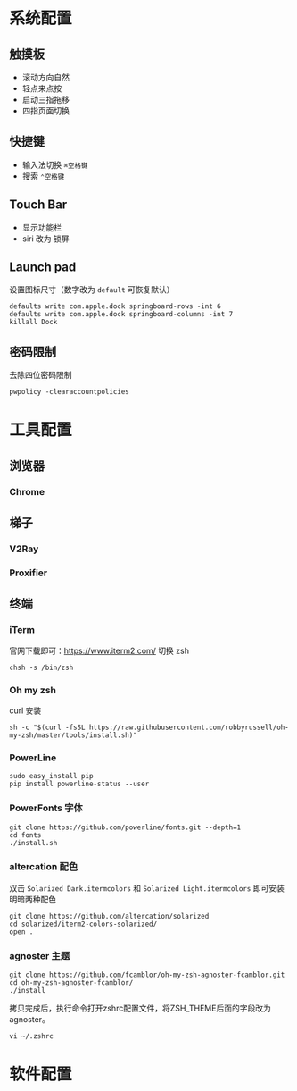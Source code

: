 # 系统配置
## 触摸板
* 滚动方向自然
* 轻点来点按
* 启动三指拖移
* 四指页面切换

## 快捷键
* 输入法切换 `⌘空格键`
* 搜索 `⌃空格键`

## Touch Bar
* 显示功能栏
* siri 改为 锁屏

## Launch pad
设置图标尺寸（数字改为 `default` 可恢复默认）

```
defaults write com.apple.dock springboard-rows -int 6
defaults write com.apple.dock springboard-columns -int 7
killall Dock
```

## 密码限制
去除四位密码限制

```
pwpolicy -clearaccountpolicies
```

# 工具配置
## 浏览器
### Chrome

## 梯子
### V2Ray
### Proxifier

## 终端
### iTerm
官网下载即可：https://www.iterm2.com/
切换 zsh

```
chsh -s /bin/zsh
```
### Oh my zsh
curl 安装

```
sh -c "$(curl -fsSL https://raw.githubusercontent.com/robbyrussell/oh-my-zsh/master/tools/install.sh)"
```

### PowerLine

```
sudo easy_install pip
pip install powerline-status --user
```

### PowerFonts 字体

```
git clone https://github.com/powerline/fonts.git --depth=1
cd fonts
./install.sh
```

### altercation 配色
双击 `Solarized Dark.itermcolors` 和 `Solarized Light.itermcolors` 即可安装明暗两种配色
```
git clone https://github.com/altercation/solarized
cd solarized/iterm2-colors-solarized/
open .
```

### agnoster 主题

```
git clone https://github.com/fcamblor/oh-my-zsh-agnoster-fcamblor.git
cd oh-my-zsh-agnoster-fcamblor/
./install
```
拷贝完成后，执行命令打开zshrc配置文件，将ZSH_THEME后面的字段改为agnoster。

```
vi ~/.zshrc
```

# 软件配置
